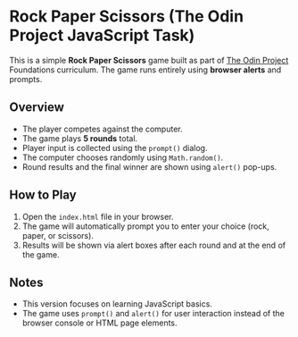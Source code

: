 # Rock Paper Scissors (The Odin Project JavaScript Task)

This is a simple **Rock Paper Scissors** game built as part of [The Odin Project](https://www.theodinproject.com/) Foundations curriculum. The game runs entirely using **browser alerts** and prompts.

## Overview

- The player competes against the computer.
- The game plays **5 rounds** total.
- Player input is collected using the `prompt()` dialog.
- The computer chooses randomly using `Math.random()`.
- Round results and the final winner are shown using `alert()` pop-ups.

## How to Play

1. Open the `index.html` file in your browser.
2. The game will automatically prompt you to enter your choice (rock, paper, or scissors).
3. Results will be shown via alert boxes after each round and at the end of the game.

## Notes

- This version focuses on learning JavaScript basics.
- The game uses `prompt()` and `alert()` for user interaction instead of the browser console or HTML page elements.

